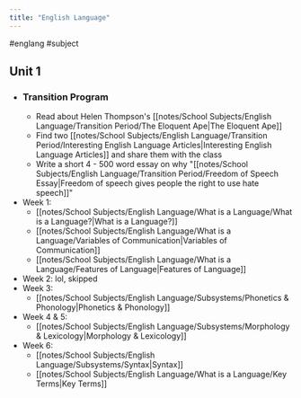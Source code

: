 ```yaml
---
title: "English Language"
---
```


#englang #subject
## Unit 1
- ### Transition Program
	- Read about Helen Thompson's [[notes/School Subjects/English Language/Transition Period/The Eloquent Ape|The Eloquent Ape]]
	- Find two [[notes/School Subjects/English Language/Transition Period/Interesting English Language Articles|Interesting English Language Articles]] and share them with the class
	- Write a short 4 - 500 word essay on why "[[notes/School Subjects/English Language/Transition Period/Freedom of Speech Essay|Freedom of speech gives people the right to use hate speech]]"
- Week 1:
	- [[notes/School Subjects/English Language/What is a Language/What is a Language?|What is a Language?]]
	- [[notes/School Subjects/English Language/What is a Language/Variables of Communication|Variables of Communication]]
	- [[notes/School Subjects/English Language/What is a Language/Features of Language|Features of Language]]
- Week 2: lol, skipped
- Week 3:
	- [[notes/School Subjects/English Language/Subsystems/Phonetics & Phonology|Phonetics & Phonology]]
- Week 4 & 5:
	- [[notes/School Subjects/English Language/Subsystems/Morphology & Lexicology|Morphology & Lexicology]]
- Week 6: 
	- [[notes/School Subjects/English Language/Subsystems/Syntax|Syntax]]
	- [[notes/School Subjects/English Language/What is a Language/Key Terms|Key Terms]]
